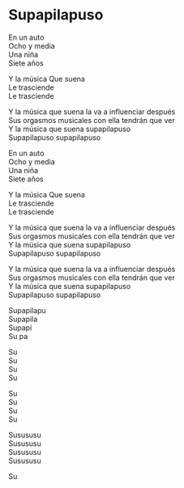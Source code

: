 # Supapilapuso  

En un auto  
Ocho y media  
Una niña  
Siete años  

Y la música
Que suena  
Le trasciende  
Le trasciende  

Y la música que suena la va a influenciar después  
Sus orgasmos musicales con ella tendrán que ver  
Y la música que suena supapilapuso  
Supapilapuso supapilapuso  

En un auto  
Ocho y media  
Una niña  
Siete años  

Y la música
Que suena  
Le trasciende  
Le trasciende  

Y la música que suena la va a influenciar después  
Sus orgasmos musicales con ella tendrán que ver  
Y la música que suena supapilapuso  
Supapilapuso supapilapuso  

Y la música que suena la va a influenciar después  
Sus orgasmos musicales con ella tendrán que ver  
Y la música que suena supapilapuso  
Supapilapuso supapilapuso  

Supapilapu  
Supapila  
Supapi  
Su pa  

Su  
Su  
Su  
Su  

Su  
Su  
Su  
Su  

Susususu  
Susususu  
Susususu  
Susususu  

Su  
